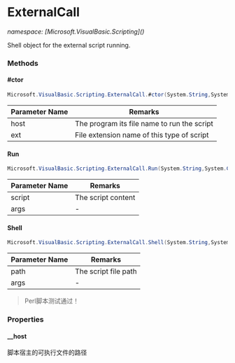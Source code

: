 ﻿# ExternalCall
_namespace: [Microsoft.VisualBasic.Scripting](<a href="#" onClick="load('/docs/Microsoft.VisualBasic.Scripting/index.md')"></a>)_

Shell object for the external script running.



### Methods

#### #ctor
```csharp
Microsoft.VisualBasic.Scripting.ExternalCall.#ctor(System.String,System.String)
```


|Parameter Name|Remarks|
|--------------|-------|
|host|The program its file name to run the script|
|ext|File extension name of this type of script|


#### Run
```csharp
Microsoft.VisualBasic.Scripting.ExternalCall.Run(System.String,System.Collections.Specialized.NameValueCollection)
```


|Parameter Name|Remarks|
|--------------|-------|
|script|The script content|
|args|-|


#### Shell
```csharp
Microsoft.VisualBasic.Scripting.ExternalCall.Shell(System.String,System.Collections.Specialized.NameValueCollection)
```


|Parameter Name|Remarks|
|--------------|-------|
|path|The script file path|
|args|-|

> Perl脚本测试通过！


### Properties

#### __host
脚本宿主的可执行文件的路径
